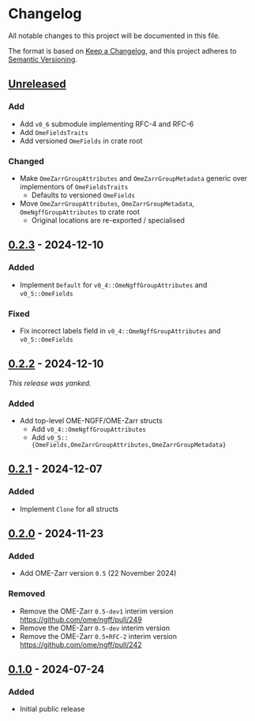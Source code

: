 # Changelog

All notable changes to this project will be documented in this file.

The format is based on [Keep a Changelog](https://keepachangelog.com/en/1.0.0/),
and this project adheres to [Semantic Versioning](https://semver.org/spec/v2.0.0.html).

## [Unreleased]

### Add
- Add `v0_6` submodule implementing RFC-4 and RFC-6
- Add `OmeFieldsTraits`
- Add versioned `OmeFields` in crate root

### Changed
- Make `OmeZarrGroupAttributes` and `OmeZarrGroupMetadata` generic over implementors of `OmeFieldsTraits`
  - Defaults to versioned `OmeFields`
- Move `OmeZarrGroupAttributes`, `OmeZarrGroupMetadata`, `OmeNgffGroupAttributes` to crate root
  - Original locations are re-exported / specialised

## [0.2.3] - 2024-12-10

### Added
- Implement `Default` for `v0_4::OmeNgffGroupAttributes` and `v0_5::OmeFields`

### Fixed
- Fix incorrect labels field in `v0_4::OmeNgffGroupAttributes` and `v0_5::OmeFields`

## [0.2.2] - 2024-12-10

*This release was yanked.*

### Added
- Add top-level OME-NGFF/OME-Zarr structs
  - Add `v0_4::OmeNgffGroupAttributes`
  - Add `v0_5::{OmeFields,OmeZarrGroupAttributes,OmeZarrGroupMetadata}`

## [0.2.1] - 2024-12-07

### Added
- Implement `Clone` for all structs

## [0.2.0] - 2024-11-23

### Added
- Add OME-Zarr version `0.5` (22 November 2024)

### Removed
- Remove the OME-Zarr `0.5-dev1` interim version https://github.com/ome/ngff/pull/249
- Remove the OME-Zarr `0.5-dev` interim version
- Remove the OME-Zarr `0.5+RFC-2` interim version https://github.com/ome/ngff/pull/242

## [0.1.0] - 2024-07-24

### Added
- Initial public release

[unreleased]: https://github.com/LDeakin/rust_ome_zarr_metadata/compare/v0.2.3...HEAD
[0.2.3]: https://github.com/LDeakin/rust_ome_zarr_metadata/releases/tag/v0.2.3
[0.2.2]: https://github.com/LDeakin/rust_ome_zarr_metadata/releases/tag/v0.2.2
[0.2.1]: https://github.com/LDeakin/rust_ome_zarr_metadata/releases/tag/v0.2.1
[0.2.0]: https://github.com/LDeakin/rust_ome_zarr_metadata/releases/tag/v0.2.0
[0.1.0]: https://github.com/LDeakin/rust_ome_zarr_metadata/releases/tag/v0.1.0
